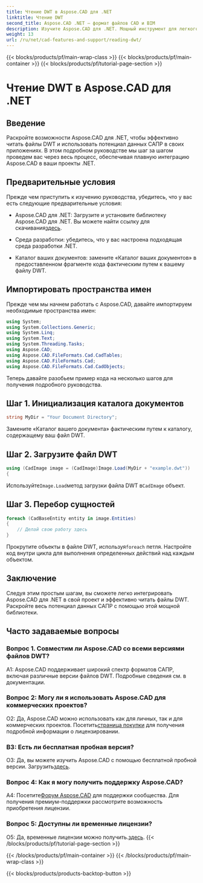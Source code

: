 ```yaml
---
title: Чтение DWT в Aspose.CAD для .NET
linktitle: Чтение DWT
second_title: Aspose.CAD .NET — формат файлов CAD и BIM
description: Изучите Aspose.CAD для .NET. Мощный инструмент для легкого чтения файлов DWT. Улучшите интеграцию данных САПР с помощью нашего удобного руководства.
weight: 13
url: /ru/net/cad-features-and-support/reading-dwt/
---
```


{{< blocks/products/pf/main-wrap-class >}}
{{< blocks/products/pf/main-container >}}
{{< blocks/products/pf/tutorial-page-section >}}

# Чтение DWT в Aspose.CAD для .NET

## Введение

Раскройте возможности Aspose.CAD для .NET, чтобы эффективно читать файлы DWT и использовать потенциал данных САПР в своих приложениях. В этом подробном руководстве мы шаг за шагом проведем вас через весь процесс, обеспечивая плавную интеграцию Aspose.CAD в ваши проекты .NET.

## Предварительные условия

Прежде чем приступить к изучению руководства, убедитесь, что у вас есть следующие предварительные условия:

-  Aspose.CAD для .NET: Загрузите и установите библиотеку Aspose.CAD для .NET. Вы можете найти ссылку для скачивания[здесь](https://releases.aspose.com/cad/net/).

- Среда разработки: убедитесь, что у вас настроена подходящая среда разработки .NET.

- Каталог ваших документов: замените «Каталог ваших документов» в предоставленном фрагменте кода фактическим путем к вашему файлу DWT.

## Импортировать пространства имен

Прежде чем мы начнем работать с Aspose.CAD, давайте импортируем необходимые пространства имен:

```csharp
using System;
using System.Collections.Generic;
using System.Linq;
using System.Text;
using System.Threading.Tasks;
using Aspose.CAD;
using Aspose.CAD.FileFormats.Cad.CadTables;
using Aspose.CAD.FileFormats.Cad;
using Aspose.CAD.FileFormats.Cad.CadObjects;
```

Теперь давайте разобьем пример кода на несколько шагов для получения подробного руководства.

## Шаг 1. Инициализация каталога документов

```csharp
string MyDir = "Your Document Directory";
```

Замените «Каталог вашего документа» фактическим путем к каталогу, содержащему ваш файл DWT.

## Шаг 2. Загрузите файл DWT

```csharp
using (CadImage image = (CadImage)Image.Load(MyDir + "example.dwt"))
{
```

 Используйте`Image.Load`метод загрузки файла DWT в`CadImage` объект.

## Шаг 3. Перебор сущностей

```csharp
foreach (CadBaseEntity entity in image.Entities)
{
    // Делай свою работу здесь
}
```

 Прокрутите объекты в файле DWT, используя`foreach` петля. Настройте код внутри цикла для выполнения определенных действий над каждым объектом.

## Заключение

Следуя этим простым шагам, вы сможете легко интегрировать Aspose.CAD для .NET в свой проект и эффективно читать файлы DWT. Раскройте весь потенциал данных САПР с помощью этой мощной библиотеки.

## Часто задаваемые вопросы

### Вопрос 1. Совместим ли Aspose.CAD со всеми версиями файлов DWT?

A1: Aspose.CAD поддерживает широкий спектр форматов САПР, включая различные версии файлов DWT. Подробные сведения см. в документации.

### Вопрос 2: Могу ли я использовать Aspose.CAD для коммерческих проектов?

 О2: Да, Aspose.CAD можно использовать как для личных, так и для коммерческих проектов. Посетить[страница покупки](https://purchase.aspose.com/buy) для получения подробной информации о лицензировании.

### В3: Есть ли бесплатная пробная версия?

 О3: Да, вы можете изучить Aspose.CAD с помощью бесплатной пробной версии. Загрузить[здесь](https://releases.aspose.com/).

### Вопрос 4: Как я могу получить поддержку Aspose.CAD?

 А4: Посетите[Форум Aspose.CAD](https://forum.aspose.com/c/cad/19) для поддержки сообщества. Для получения премиум-поддержки рассмотрите возможность приобретения лицензии.

### Вопрос 5: Доступны ли временные лицензии?

 О5: Да, временные лицензии можно получить.[здесь](https://purchase.aspose.com/temporary-license/).
{{< /blocks/products/pf/tutorial-page-section >}}

{{< /blocks/products/pf/main-container >}}
{{< /blocks/products/pf/main-wrap-class >}}

{{< blocks/products/products-backtop-button >}}
